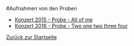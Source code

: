 #Aufnahmen von den Proben

* [Konzert 2015 - Probe - All of me](https://soundcloud.com/ten-sing-moers/probenaufnahme-tensing-chor)
* [Konzert 2016 - Probe - Two one two three four](https://soundcloud.com/ten-sing-moers/two-one-two-three-four)

[Zurück zur Startseite](../../Links.md)
